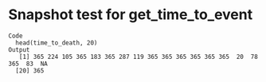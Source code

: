 # Snapshot test for get_time_to_event

    Code
      head(time_to_death, 20)
    Output
       [1] 365 224 105 365 183 365 287 119 365 365 365 365 365 365  20  78 365  83  NA
      [20] 365

